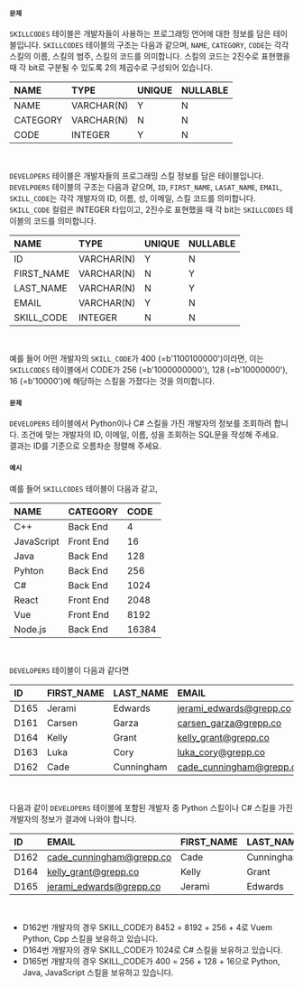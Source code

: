 #### `문제`

`SKILLCODES` 테이블은 개발자들이 사용하는 프로그래밍 언어에 대한 정보를 담은 테이블입니다. `SKILLCODES` 테이블의 구조는 다음과 같으며, `NAME`, `CATEGORY`, `CODE`는 각각 스킬의 이름, 스킬의 범주, 스킬의 코드를 의미합니다. 스킬의 코드는 2진수로 표현했을 때 각 bit로 구분될 수 있도록 2의 제곱수로 구성되어 있습니다.

|NAME|TYPE|UNIQUE|NULLABLE|
|:--|:--|:--|:--|
|NAME|VARCHAR(N)|Y|N|
|CATEGORY|VARCHAR(N)|N|N|
|CODE|INTEGER|Y|N|
<br>

`DEVELOPERS` 테이블은 개발자들의 프로그래밍 스킬 정보를 담은 테이블입니다. `DEVELPOERS` 테이블의 구조는 다음과 같으며, `ID`, `FIRST_NAME`, `LASAT_NAME`, `EMAIL`, `SKILL_CODE`는 각각 개발자의 ID, 이름, 성, 이메일, 스킬 코드를 의미합니다. `SKILL_CODE` 컬럼은 INTEGER 타입이고, 2진수로 표현했을 때 각 bit는 `SKILLCODES` 테이블의 코드를 의미합니다.

|NAME|TYPE|UNIQUE|NULLABLE|
|:--|:--|:--|:--|
|ID|VARCHAR(N)|Y|N|
|FIRST_NAME|VARCHAR(N)|N|Y|
|LAST_NAME|VARCHAR(N)|N|Y|
|EMAIL|VARCHAR(N)|Y|N|
|SKILL_CODE|INTEGER|N|N|
<br>

예를 들어 어떤 개발자의 `SKILL_CODE`가 400 (=b'1100100000')이라면, 이는 `SKILLCODES` 테이블에서 CODE가 256 (=b'1000000000'), 128 (=b'10000000'), 16 (=b'10000')에 해당하는 스킬을 가졌다는 것을 의미합니다.

#### `문제`

`DEVELOPERS` 테이블에서 Python이나 C# 스킬을 가진 개발자의 정보를 조회하려 합니다. 조건에 맞는 개발자의 ID, 이메일, 이름, 성을 조회하는 SQL문을 작성해 주세요.
<br>
결과는 ID를 기준으로 오름차순 정렬해 주세요.

#### `예시`

예를 들어 `SKILLCODES` 테이블이 다음과 같고,
<br>

|NAME|CATEGORY|CODE|
|:--|:--|:--|
|C++|Back End|4|
|JavaScript|Front End|16|
|Java|Back End|128|
|Pyhton|Back End|256|
|C#|Back End|1024|
|React|Front End|2048|
|Vue|Front End|8192|
|Node.js|Back End|16384|
<br>

`DEVELOPERS` 테이블이 다음과 같다면
<br>

|ID|FIRST_NAME|LAST_NAME|EMAIL|SKILL_CODE|
|:--|:--|:--|:--|:--|
|D165|Jerami|Edwards|jerami_edwards@grepp.co|400|
|D161|Carsen|Garza|carsen_garza@grepp.co|2048|
|D164|Kelly|Grant|kelly_grant@grepp.co|1024|
|D163|Luka|Cory|luka_cory@grepp.co|16384|
|D162|Cade|Cunningham|cade_cunningham@grepp.co|8452|
<br>

다음과 같이 `DEVELOPERS` 테이블에 포함된 개발자 중 Python 스킬이나 C# 스킬을 가진 개발자의 정보가 결과에 나와야 합니다.
<br>

|ID|EMAIL|FIRST_NAME|LAST_NAME|
|:--|:--|:--|:--|
|D162|cade_cunningham@grepp.co|Cade|Cunningham|
|D164|kelly_grant@grepp.co|Kelly|Grant|
|D165|jerami_edwards@grepp.co|Jerami|Edwards|
<br>

  - D162번 개발자의 경우 SKILL_CODE가 8452 = 8192 + 256 + 4로 Vuem Python, Cpp 스킬을 보유하고 있습니다.
  - D164번 개발자의 경우 SKILL_CODE가 1024로 C# 스킬을 보유하고 있습니다.
  - D165번 개발자의 경우 SKILL_CODE가 400 = 256 + 128 + 16으로 Python, Java, JavaScript 스킬을 보유하고 있습니다.